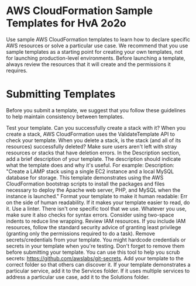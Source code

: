 # AWS CloudFormation Sample Templates for HvA 2o2o

Use sample AWS CloudFormation templates to learn how to declare specific AWS resources or solve a particular use case. We recommend that you use sample templates as a starting point for creating your own templates, not for launching production-level environments. Before launching a template, always review the resources that it will create and the permissions it requires.

# Submitting Templates

Before you submit a template, we suggest that you follow these guidelines to help maintain consistency between templates.

Test your template. Can you successfully create a stack with it? When you create a stack, AWS CloudFormation uses the ValidateTemplate API to check your template. When you delete a stack, is the stack (and all of its resources) successfully deleted? Make sure users aren't left with stray resources or stacks that have deletion errors.
In the Description section, add a brief description of your template. The description should indicate what the template does and why it's useful. For example: Description: "Create a LAMP stack using a single EC2 instance and a local MySQL database for storage. This template demonstrates using the AWS CloudFormation bootstrap scripts to install the packages and files necessary to deploy the Apache web server, PHP, and MySQL when the instance is launched."
Format your template to make it human readable:
Err on the side of human readability. If it makes your template easier to read, do it.
Use a linter. There isn't one specific tool that we use. Whatever you use, make sure it also checks for syntax errors.
Consider using two-space indents to reduce line wrapping.
Review IAM resources. If you include IAM resources, follow the standard security advice of granting least privilege (granting only the permissions required to do a task).
Remove secrets/credentials from your template. You might hardcode credentials or secrets in your template when you're testing. Don't forget to remove them before submitting your template. You can use this tool to help you scrub secrets: https://github.com/awslabs/git-secrets.
Add your template to the correct folder so that others can discover it. If your template demonstrates a particular service, add it to the Services folder. If it uses multiple services to address a particular use case, add it to the Solutions folder.
